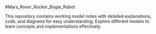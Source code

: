 #Mars_Rover_Rocker_Bogie_Robot

This repository contains working model notes with detailed explanations, code, and diagrams for easy understanding. Explore different models to learn concepts and implementations effectively.
